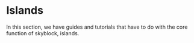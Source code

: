 # Islands

In this section, we have guides and tutorials that have to do with the core function of skyblock, islands.

